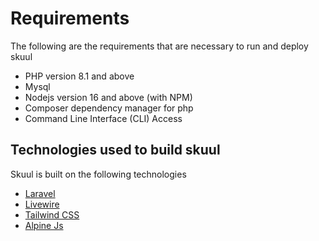 # Requirements

The following are the requirements that are necessary to run and deploy skuul
- PHP version 8.1 and above
- Mysql 
- Nodejs version 16 and above (with NPM)
- Composer dependency manager for php
- Command Line Interface (CLI) Access

## Technologies used to build skuul
Skuul is built on the following technologies
- [Laravel](http://laravel.com)
- [Livewire](http://livewire.laravel.com)
- [Tailwind CSS](https://tailwindcss.com/)
- [Alpine Js](https://alpinejs.dev/)


